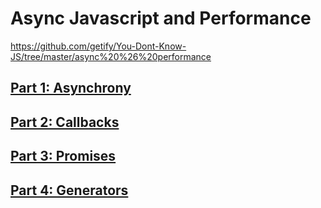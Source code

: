 # Async Javascript and Performance

https://github.com/getify/You-Dont-Know-JS/tree/master/async%20%26%20performance

## [Part 1: Asynchrony][1]

## [Part 2: Callbacks][2]

## [Part 3: Promises][3]

## [Part 4: Generators][4]

[1]:./1_asynchrony.md
[2]:./2_callbacks.md
[3]:./3_promises.md
[4]:./4_generators.md
